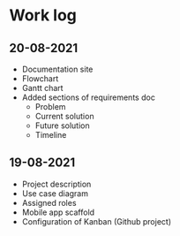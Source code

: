 # Work log

## 20-08-2021

+ Documentation site
+ Flowchart
+ Gantt chart
+ Added sections of requirements doc
    + Problem
    + Current solution
    + Future solution
    + Timeline

## 19-08-2021

+ Project description
+ Use case diagram
+ Assigned roles
+ Mobile app scaffold
+ Configuration of Kanban (Github project)
